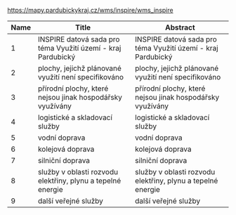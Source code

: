 https://mapy.pardubickykraj.cz/wms/inspire/wms_inspire

|Name|Title|Abstract|
|--|--|--|
|1|INSPIRE datová sada pro téma Využití území - kraj Pardubický|INSPIRE datová sada pro téma Využití území - kraj Pardubický|
|2|plochy, jejichž plánované využití není specifikováno|plochy, jejichž plánované využití není specifikováno|
|3|přírodní plochy, které nejsou jinak hospodářsky využívány|přírodní plochy, které nejsou jinak hospodářsky využívány|
|4|logistické a skladovací služby|logistické a skladovací služby|
|5|vodní doprava|vodní doprava|
|6|kolejová doprava|kolejová doprava|
|7|silniční doprava|silniční doprava|
|8|služby v oblasti rozvodu elektřiny, plynu a tepelné energie|služby v oblasti rozvodu elektřiny, plynu a tepelné energie|
|9|další veřejné služby|další veřejné služby|
